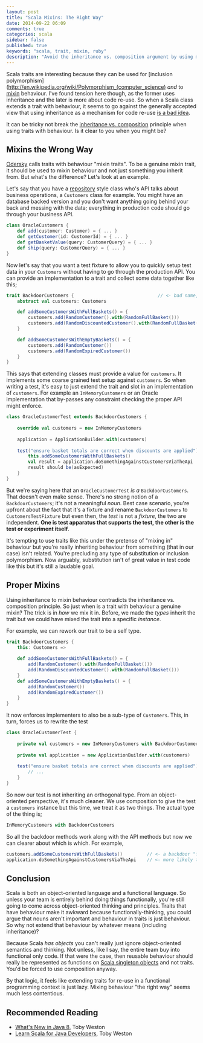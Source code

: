 ```yaml
---
layout: post
title: "Scala Mixins: The Right Way"
date: 2014-09-22 06:09
comments: true
categories: scala
sidebar: false
published: true
keywords: "scala, trait, mixin, ruby"
description: "Avoid the inheritance vs. composition argument by using mixin traits in the right way. Using inheritance to mixin behaviour contradicts the inheritance vs. composition principle, so when is a trait with behaviour a genuine mixin? Find out here."
---
```


Scala traits are interesting because they can be used for [inclusion polymorphism](http://en.wikipedia.org/wiki/Polymorphism_(computer_science) _and_ to [mixin](http://en.wikipedia.org/wiki/Mixin) behaviour. I've found tension here though, as the former uses inheritance and the later is more about code re-use. So when a Scala class extends a trait with behaviour, it seems to go against the generally accepted view that using inheritance as a mechanism for code re-use [is a bad idea](http://baddotrobot.com/blog/2009/01/24/inheritance-vs-composition/).

It can be tricky not break the [inheritance vs. composition](http://en.wikipedia.org/wiki/Composition_over_inheritance#Benefits) principle when using traits with behaviour. Is it clear to you when you might be?

<!-- more -->

## Mixins the Wrong Way

[Odersky](https://www.amazon.co.uk/Programming-Scala-Martin-Odersky/dp/0981531644/ref=as_sl_pc_ss_til?tag=baddotrobotco-21&linkCode=w01&linkId=DNXSQPP4AVLACD7U&creativeASIN=0981531644) calls traits with behaviour "mixin traits". To be a genuine mixin trait, it should be used to mixin behaviour and not just something you inherit from. But what's the difference? Let's look at an example.

Let's say that you have a [repository](http://martinfowler.com/eaaCatalog/repository.html) style class who's API talks about business operations, a `Customers` class for example. You might have an database backed version and you don't want anything going behind your back and messing with the data; everything in production code should go through your business API.

``` scala
class OracleCustomers {
    def add(customer: Customer) = { ... }
    def getCustomer(id: CustomerId) = { ... }
    def getBasketValue(query: CustomerQuery) = { ... }
    def ship(query: CustomerQuery) = { ... }
}
```
Now let's say that you want a test fixture to allow you to quickly setup test data in your `Customers` without having to go through the production API. You can provide an implementation to a trait and collect some data together like this;


``` scala
trait BackdoorCustomers {                               // <- bad name, this is really a "fixture"
    abstract val customers: Customers

    def addSomeCustomersWithFullBaskets() = {
        customers.add(RandomCustomer().with(RandomFullBasket()))
        customers.add(RandomDiscountedCustomer().with(RandomFullBasket()))            
    }

    def addSomeCustomersWithEmptyBaskets() = {
        customers.add(RandomCustomer())
        customers.add(RandomExpiredCustomer())
    }
}
```

This says that extending classes must provide a value for `customers`. It implements some coarse grained test setup against `customers`. So when writing a test, it's easy to just extend the trait and slot in an implementation of `customers`. For example an `InMemoryCustomers` or an Oracle implementation that by-passes any constraint checking the proper API might enforce.
 
 
``` scala
class OracleCustomerTest extends BackdoorCustomers {        
    
    override val customers = new InMemoryCustomers
    
    application = ApplicationBuilder.with(customers)
    
    test("ensure basket totals are correct when discounts are applied") {
        this.addSomeCustomersWithFullBaskets()
        val result = application.doSomethingAgainstCustomersViaTheApi
        result should be(asExpected)
    }
}
```
    
    
But we're saying here that an `OracleCustomerTest` _is a_ `BackdoorCustomers`. That doesn't even make sense. There's no strong notion of a `BackdoorCustomers`; it's not a meaningful _noun_. Best case scenario, you're upfront about the fact that it's a fixture and rename `BackdoorCustomers` to `CustomersTestFixture` but even then, the *test* is not a *fixture*, the two are independent. **One is test apparatus that supports the test, the other is the test or experiment itself**.
 
It's tempting to use traits like this under the pretense of "mixing in" behaviour but you're really inheriting behaviour from something (that in our case) isn't related. You're precluding any type of substitution or inclusion polymorphism. Now arguably, substitution isn't of great value in test code like this but it's still a laudable goal.


## Proper Mixins
    
Using inheritance to mixin behaviour contradicts the inheritance vs. composition principle. So just when is a trait with behaviour a genuine mixin? The trick is in _how_ we mix it in. Before, we made the _types_ inherit the trait but we could have mixed the trait into a specific _instance_.

For example, we can rework our trait to be a self type. 

``` scala
trait BackdoorCustomers {
    this: Customers =>
    
    def addSomeCustomersWithFullBaskets() = {
        add(RandomCustomer().with(RandomFullBasket()))
        add(RandomDiscountedCustomer().with(RandomFullBasket()))            
    }
    def addSomeCustomersWithEmptyBaskets() = {
        add(RandomCustomer())
        add(RandomExpiredCustomer())
    }
}
```
    
It now enforces implementers to also be a sub-type of `Customers`. This, in turn, forces us to rewrite the test

``` scala
class OracleCustomerTest {        
    
    private val customers = new InMemoryCustomers with BackdoorCustomers
    
    private val application = new ApplicationBuilder.with(customers)
    
    test("ensure basket totals are correct when discounts are applied") {
        // ...
    }
}
```
    

So now our test is not inheriting an orthogonal type. From an object-oriented perspective, it's much cleaner. We use composition to give the test a `customers` instance but this time, we treat it as two things. The actual type of the thing is;
  
``` scala
InMemoryCustomers with BackdoorCustomers
```

So all the backdoor methods work along with the API methods but now we can clearer about which is which. For example,


``` scala
customers.addSomeCustomersWithFullBaskets()         // <- a backdoor "fixture" method
application.doSomethingAgainstCustomersViaTheApi    // <- more likely to be the method under test
```    
## Conclusion

Scala is both an object-oriented language and a functional language. So unless your team is entirely behind doing things functionally, you're still going to come across object-oriented thinking and principles. Traits that have behaviour make it awkward because functionally-thinking, you could argue that nouns aren't important and behaviour in traits is just behaviour. So why not extend that behaviour by whatever means (including inheritance)?

Because Scala _has objects_ you can't really just ignore object-oriented semantics and thinking. Not unless, like I say, the entire team buy into functional only code. If that were the case, then reusable behaviour should really be represented as functions on [Scala singleton objects](http://tutorials.jenkov.com/scala/singleton-and-companion-objects.html) and not traits. You'd be forced to use composition anyway.

By that logic, it feels like extending traits for re-use in a functional programming context is just lazy. Mixing behaviour "the right way" seems much less contentious.


## Recommended Reading

 * <a href="http://leanpub.com/whatsnewjava8" onClick="trackOutboundLink(this, 'Outbound Links', 'leanpub.com'); return false;">What's New in Java 8</a>, Toby Weston
 * <a href="http://amzn.to/1M0w9jZ" onClick="trackOutboundLink(this, 'Outbound Links', 'amazon.com'); return false;">Learn Scala for Java Developers</a>, Toby Weston

&nbsp;
&nbsp;
&nbsp;